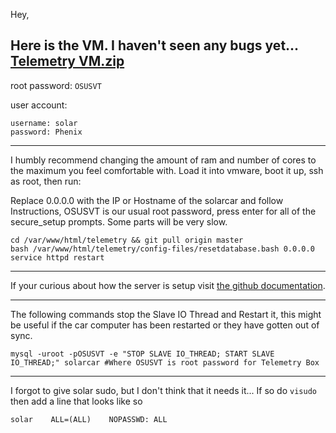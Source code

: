 Hey,

Here is the VM. I haven't seen any bugs yet...
​
 [Telemetry VM.zip](https://docs.google.com/a/onid.oregonstate.edu/file/d/0B-H3fZ3A_WMqX1J4djhzeTVyLWs/edit?usp=drive_web)
​
---

root password: `OSUSVT`

user account:
```
username: solar
password: Phenix
```

---

I humbly recommend changing the amount of ram and number of cores to the maximum you feel comfortable with. 
Load it into vmware, boot it up, ssh as root, then run:

Replace 0.0.0.0 with the IP or Hostname of the solarcar and follow Instructions, OSUSVT is our usual root password, press enter for all of the secure_setup prompts. Some parts will be very slow.

```
cd /var/www/html/telemetry && git pull origin master
bash /var/www/html/telemetry/config-files/resetdatabase.bash 0.0.0.0
service httpd restart
```

---

If your curious about how the server is setup visit [the github documentation](https://github.com/OSUSVT/osusvt-telemetry/blob/master/config-files/README.md).

---

The following commands stop the Slave IO Thread and Restart it, this might be useful if the car computer has been restarted or they have gotten out of sync.

```
mysql -uroot -pOSUSVT -e "STOP SLAVE IO_THREAD; START SLAVE IO_THREAD;" solarcar #Where OSUSVT is root password for Telemetry Box
```

---

I forgot to give solar sudo, but I don't think that it needs it...
If so do `visudo` then add a line that looks like so

```
solar    ALL=(ALL)    NOPASSWD: ALL
```

